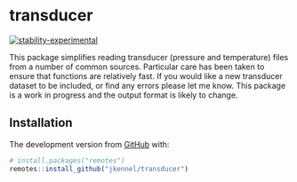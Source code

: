 
<!-- README.md is generated from README.Rmd. Please edit that file -->

# transducer

<!-- badges: start -->

[![stability-experimental](https://img.shields.io/badge/stability-experimental-orange.svg)](https://github.com/joethorley/stability-badges#experimental)

<!-- badges: end -->

This package simplifies reading transducer (pressure and temperature)
files from a number of common sources. Particular care has been taken to
ensure that functions are relatively fast. If you would like a new
transducer dataset to be included, or find any errors please let me
know. This package is a work in progress and the output format is likely
to change.

## Installation

The development version from [GitHub](https://github.com/) with:

``` r
# install.packages("remotes")
remotes::install_github("jkennel/transducer")
```

